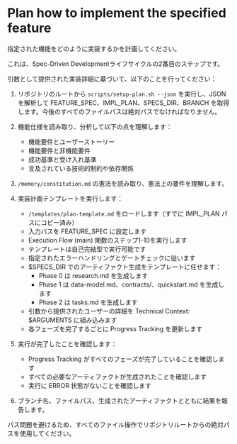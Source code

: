 # Plan how to implement the specified feature

指定された機能をどのように実装するかを計画してください。

これは、Spec-Driven Developmentライフサイクルの2番目のステップです。

引数として提供された実装詳細に基づいて、以下のことを行ってください：

1. リポジトリのルートから `scripts/setup-plan.sh --json` を実行し、JSONを解析して FEATURE_SPEC、IMPL_PLAN、SPECS_DIR、BRANCH を取得します。今後のすべてのファイルパスは絶対パスでなければなりません。
2. 機能仕様を読み取り、分析して以下の点を理解します：
   - 機能要件とユーザーストーリー
   - 機能要件と非機能要件
   - 成功基準と受け入れ基準
   - 言及されている技術的制約や依存関係

3. `/memory/constitution.md` の憲法を読み取り、憲法上の要件を理解します。

4. 実装計画テンプレートを実行します：
   - `/templates/plan-template.md` をロードします（すでに IMPL_PLAN パスにコピー済み）
   - 入力パスを FEATURE_SPEC に設定します
   - Execution Flow (main) 関数のステップ1-10を実行します
   - テンプレートは自己完結型で実行可能です
   - 指定されたエラーハンドリングとゲートチェックに従います
   - $SPECS_DIR でのアーティファクト生成をテンプレートに任せます：
     * Phase 0 は research.md を生成します
     * Phase 1 は data-model.md、contracts/、quickstart.md を生成します
     * Phase 2 は tasks.md を生成します
   - 引数から提供されたユーザーの詳細を Technical Context: $ARGUMENTS に組み込みます
   - 各フェーズを完了するごとに Progress Tracking を更新します

5. 実行が完了したことを確認します：
   - Progress Tracking がすべてのフェーズが完了していることを確認します
   - すべての必要なアーティファクトが生成されたことを確認します
   - 実行に ERROR 状態がないことを確認します

6. ブランチ名、ファイルパス、生成されたアーティファクトとともに結果を報告します。

パス問題を避けるため、すべてのファイル操作でリポジトリルートからの絶対パスを使用してください。


